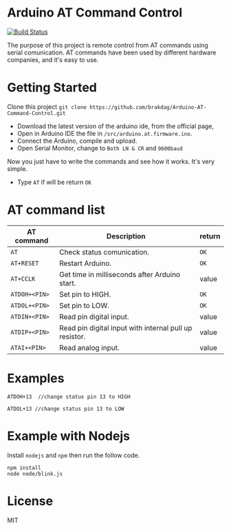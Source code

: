 # Arduino AT Command Control
[![Build Status](https://travis-ci.org/brakdag/Arduino-AT-Command-Control.svg?branch=master)](https://travis-ci.org/brakdag/Arduino-AT-Command-Control)

The purpose of this project is remote control from AT commands using serial comunication. AT commands have been used by different hardware companies, and it's easy to use.
# Getting Started
Clone this project
`git clone https://github.com/brakdag/Arduino-AT-Command-Control.git`

* Download the latest version of the arduino ide, from the official page,
* Open in Arduino IDE the file in `/src/arduino.at.firmware.ino`.
* Connect the Arduino, compile and upload.
* Open Serial Monitor, change to `Both LN & CR` and `9600baud`

Now you just have to write the commands and see how it works. It's very simple.

* Type `AT` if will be return `OK`   

# AT command list

| AT command | Description | return |
|-|-|-|
| `AT` | Check status comunication. | `OK` |
| `AT+RESET` | Restart Arduino. | `OK` 
| `AT+CCLK` | Get time in milliseconds after Arduino start. | value |
| `ATDOH+<PIN>`| Set pin to HIGH. | `OK` |
| `ATDOL+<PIN>`| Set pin to LOW. | `OK` |
| `ATDIN+<PIN>`| Read pin digital input. | value |
| `ATDIP+<PIN>`| Read pin digital input with internal pull up resistor. | value |
| `ATAI+<PIN>`| Read analog input. | value |

# Examples

```
ATDOH+13  //change status pin 13 to HIGH

ATDOL+13 //change status pin 13 to LOW

```

# Example with Nodejs
Install `nodejs` and `npm` then run the follow code.

```shell
npm install
node node/blink.js
```
# License

MIT
